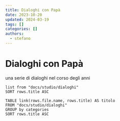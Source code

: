 ```yaml
---
title: Dialoghi con Papà
date: 2023-10-20
updated: 2024-03-19
tags: []
categories: []
authors:
  - stefano
---
```

# Dialoghi con Papà
una serie di dialoghi nel corso degli anni

```dataview
list from "docs/studio/dialoghi"
SORT rows.title ASC
```

```dataview
TABLE link(rows.file.name, rows.title) AS titolo
FROM "docs/studio/dialoghi" 
GROUP by categories
SORT rows.title ASC
```

